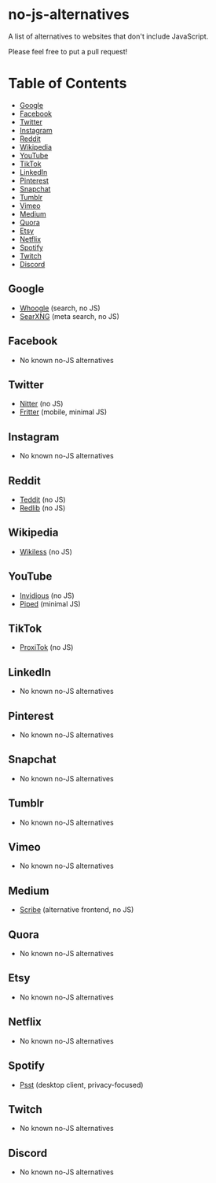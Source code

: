 # no-js-alternatives

A list of alternatives to websites that don't include JavaScript.

Please feel free to put a pull request!

# Table of Contents

* [Google](#google)
* [Facebook](#facebook)
* [Twitter](#twitter)
* [Instagram](#instagram)
* [Reddit](#reddit)
* [Wikipedia](#wikipedia)
* [YouTube](#youtube)
* [TikTok](#tiktok)
* [LinkedIn](#linkedin)
* [Pinterest](#pinterest)
* [Snapchat](#snapchat)
* [Tumblr](#tumblr)
* [Vimeo](#vimeo)
* [Medium](#medium)
* [Quora](#quora)
* [Etsy](#etsy)
* [Netflix](#netflix)
* [Spotify](#spotify)
* [Twitch](#twitch)
* [Discord](#discord)


## Google  
- [Whoogle](https://github.com/benbusby/whoogle-search) (search, no JS)  
- [SearXNG](https://github.com/searxng/searxng) (meta search, no JS)  

## Facebook  
- No known no-JS alternatives  

## Twitter  
- [Nitter](https://github.com/zedeus/nitter) (no JS)  
- [Fritter](https://github.com/jonjomckay/fritter) (mobile, minimal JS)  

## Instagram  
- No known no-JS alternatives  

## Reddit  
- [Teddit](https://codeberg.org/teddit/teddit) (no JS)  
- [Redlib](https://github.com/redlib-org/redlib) (no JS)  

## Wikipedia  
- [Wikiless](https://codeberg.org/orenom/wikiless) (no JS)  

## YouTube  
- [Invidious](https://github.com/iv-org/invidious) (no JS)  
- [Piped](https://github.com/TeamPiped/Piped) (minimal JS)  

## TikTok  
- [ProxiTok](https://github.com/pablouser1/ProxiTok) (no JS)  

## LinkedIn  
- No known no-JS alternatives  

## Pinterest  
- No known no-JS alternatives  

## Snapchat  
- No known no-JS alternatives  

## Tumblr  
- No known no-JS alternatives  

## Vimeo  
- No known no-JS alternatives  

## Medium  
- [Scribe](https://sr.ht/~edwardloveall/scribe/) (alternative frontend, no JS)  

## Quora  
- No known no-JS alternatives  

## Etsy  
- No known no-JS alternatives  

## Netflix  
- No known no-JS alternatives  

## Spotify  
- [Psst](https://github.com/jpochyla/psst) (desktop client, privacy-focused)  

## Twitch  
- No known no-JS alternatives  

## Discord  
- No known no-JS alternatives  
